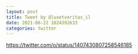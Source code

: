 ```yaml
--- 
layout: post 
title: Tweet by @luxetveritas_il 
date: 2021-06-22 1624392633 
categories: twitter 
--- 
```

https://twitter.com/o/status/1407430807258546185